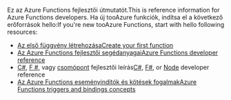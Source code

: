 <span data-ttu-id="97096-101">Ez az Azure Functions fejlesztői útmutatót.</span><span class="sxs-lookup"><span data-stu-id="97096-101">This is reference information for Azure Functions developers.</span></span> <span data-ttu-id="97096-102">Ha új tooAzure funkciók, indítsa el a következő erőforrások hello:</span><span class="sxs-lookup"><span data-stu-id="97096-102">If you're new tooAzure Functions, start with hello following resources:</span></span>

* [<span data-ttu-id="97096-103">Az első függvény létrehozása</span><span class="sxs-lookup"><span data-stu-id="97096-103">Create your first function</span></span>](../articles/azure-functions/functions-create-first-azure-function.md)
* [<span data-ttu-id="97096-104">Az Azure Functions fejlesztői segédanyagai</span><span class="sxs-lookup"><span data-stu-id="97096-104">Azure Functions developer reference</span></span>](../articles/azure-functions/functions-reference.md)
* <span data-ttu-id="97096-105">[C#](../articles/azure-functions/functions-reference-csharp.md), [F #](../articles/azure-functions/functions-reference-fsharp.md), vagy [csomópont](../articles/azure-functions/functions-reference-node.md) fejlesztői leírás</span><span class="sxs-lookup"><span data-stu-id="97096-105">[C#](../articles/azure-functions/functions-reference-csharp.md), [F#](../articles/azure-functions/functions-reference-fsharp.md), or [Node](../articles/azure-functions/functions-reference-node.md) developer reference</span></span>
* [<span data-ttu-id="97096-106">Az Azure Functions eseményindítók és kötések fogalmak</span><span class="sxs-lookup"><span data-stu-id="97096-106">Azure Functions triggers and bindings concepts</span></span>](..\articles\azure-functions\functions-triggers-bindings.md)

